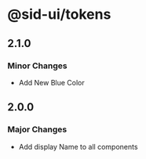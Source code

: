 # @sid-ui/tokens

## 2.1.0

### Minor Changes

- Add New Blue Color

## 2.0.0

### Major Changes

- Add display Name to all components
